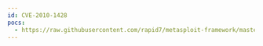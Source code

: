 ```yaml
---
id: CVE-2010-1428
pocs:
  - https://raw.githubusercontent.com/rapid7/metasploit-framework/master/modules/auxiliary/scanner/http/jboss_vulnscan.rb
---
```

